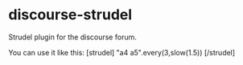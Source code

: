 # discourse-strudel
Strudel plugin for the discourse forum.

You can use it like this:
[strudel]
"a4 a5".every(3,slow(1.5))
[/strudel]
